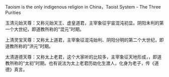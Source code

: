 Taoism is the only indigenous religion in China，Taoist System - The Three Purities

玉清元始天尊：又称元始天王、虚皇道君，主宰象征宇宙混沌初显。阴阳未判的第一个大世纪，即道教所称的“混元”时期。

上清灵宝天尊：又称太上道君，主宰象征混沌始判、阴阳分明的第二个大世纪，即道教所称的“洪元”时期。

太清道德天尊：又称太上老君，这个大家听的比较多，主宰象征天地形成，，即道教所称的“太初”时期。也有说法为太上老君历劫化生渡人，化身为老子，传《道德》真言。